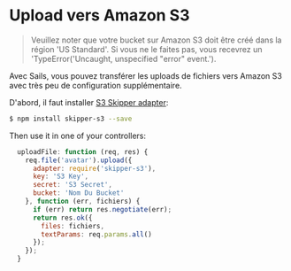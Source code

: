 # Upload vers Amazon S3

> Veuillez noter que votre bucket sur Amazon S3 doit être créé dans la région 'US Standard'.
> Si vous ne le faites pas, vous recevrez un 'TypeError('Uncaught, unspecified "error" event.').

Avec Sails, vous pouvez transférer les uploads de fichiers vers Amazon S3 avec très peu de configuration supplémentaire.


D'abord, il faut installer [S3 Skipper adapter](https://github.com/balderdashy/skipper-s3):
```sh
$ npm install skipper-s3 --save
```

Then use it in one of your controllers:

```javascript
  uploadFile: function (req, res) {
    req.file('avatar').upload({
      adapter: require('skipper-s3'),
      key: 'S3 Key',
      secret: 'S3 Secret',
      bucket: 'Nom Du Bucket'
    }, function (err, fichiers) {
      if (err) return res.negotiate(err);
      return res.ok({
        files: fichiers,
        textParams: req.params.all()
      });
    });
  }
```

<docmeta name="displayName" value="Upload vers Amazon S3">
